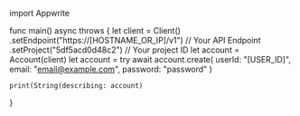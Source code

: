 import Appwrite

func main() async throws {
    let client = Client()
      .setEndpoint("https://[HOSTNAME_OR_IP]/v1") // Your API Endpoint
      .setProject("5df5acd0d48c2") // Your project ID
    let account = Account(client)
    let account = try await account.create(
        userId: "[USER_ID]",
        email: "email@example.com",
        password: "password"
    )

    print(String(describing: account)
}
